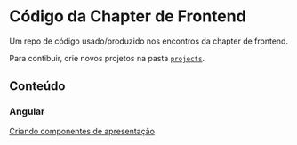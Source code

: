 # Código da Chapter de Frontend

Um repo de código usado/produzido nos encontros da chapter de frontend.

Para contibuir, crie novos projetos na pasta [`projects`](projects).

## Conteúdo

### Angular

[Criando componentes de apresentação](projects/making-presentational-components)
